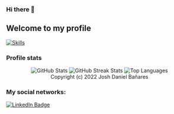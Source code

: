 ### Hi there 👋
## Welcome to my profile
[![Skills](https://img.shields.io/badge/Self_Assessment-415/723/750-FF3300?style=flat-square)](https://github.com/KatePril/SelfAssessment/blob/2024-summer/Profile/REPORT.md)


### Profile stats
<div align="center">
    <img src="https://github-readme-stats.vercel.app/api?username=KatePril&theme=vue-dark&show_icons=true&hide_border=true&count_private=true" alt="GitHub Stats">
    <img src="https://github-readme-streak-stats.herokuapp.com/?user=KatePril&theme=vue-dark&hide_border=true" alt="GitHub Streak Stats">
    <img src="https://github-readme-stats.vercel.app/api/top-langs/?username=KatePril&theme=vue-dark&show_icons=true&hide_border=true&layout=compact" alt="Top Languages">
</div>
<div align="center">
  Copyright (c) 2022 Josh Daniel Bañares
</div>
<div>
<h3>My social networks: </h3>
<a href="https://www.linkedin.com/in/kateryna-prylutska-785a292aaL">
    <img src="https://img.shields.io/badge/LinkedIn-blue?style=for-the-badge&logo=linkedin&logoColor=white" alt="LinkedIn Badge"/>
</a>
</div>
<!--
**KatePril/KatePril** is a ✨ _special_ ✨ repository because its `README.md` (this file) appears on your GitHub profile.

Here are some ideas to get you started:

- 🔭 I’m currently working on ...
- 🌱 I’m currently learning ...
- 👯 I’m looking to collaborate on ...
- 🤔 I’m looking for help with ...
- 💬 Ask me about ...
- 📫 How to reach me: ...
- 😄 Pronouns: ...
- ⚡ Fun fact: ...
-->
